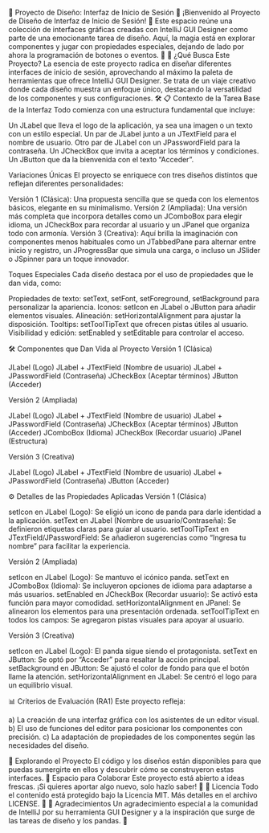 🎨 Proyecto de Diseño: Interfaz de Inicio de Sesión 🎨
¡Bienvenido al Proyecto de Diseño de Interfaz de Inicio de Sesión! 🚀 Este espacio reúne una colección de interfaces gráficas creadas con IntelliJ GUI Designer como parte de una emocionante tarea de diseño. Aquí, la magia está en explorar componentes y jugar con propiedades especiales, dejando de lado por ahora la programación de botones o eventos. 🌟
🎯 ¿Qué Busca Este Proyecto?
La esencia de este proyecto radica en diseñar diferentes interfaces de inicio de sesión, aprovechando al máximo la paleta de herramientas que ofrece IntelliJ GUI Designer. Se trata de un viaje creativo donde cada diseño muestra un enfoque único, destacando la versatilidad de los componentes y sus configuraciones. 🛠️
📋 Contexto de la Tarea
Base de la Interfaz
Todo comienza con una estructura fundamental que incluye:

Un JLabel que lleva el logo de la aplicación, ya sea una imagen o un texto con un estilo especial.
Un par de JLabel junto a un JTextField para el nombre de usuario.
Otro par de JLabel con un JPasswordField para la contraseña.
Un JCheckBox que invita a aceptar los términos y condiciones.
Un JButton que da la bienvenida con el texto “Acceder”.

Variaciones Únicas
El proyecto se enriquece con tres diseños distintos que reflejan diferentes personalidades:

Versión 1 (Clásica): Una propuesta sencilla que se queda con los elementos básicos, elegante en su minimalismo.
Versión 2 (Ampliada): Una versión más completa que incorpora detalles como un JComboBox para elegir idioma, un JCheckBox para recordar al usuario y un JPanel que organiza todo con armonía.
Versión 3 (Creativa): Aquí brilla la imaginación con componentes menos habituales como un JTabbedPane para alternar entre inicio y registro, un JProgressBar que simula una carga, o incluso un JSlider o JSpinner para un toque innovador.

Toques Especiales
Cada diseño destaca por el uso de propiedades que le dan vida, como:

Propiedades de texto: setText, setFont, setForeground, setBackground para personalizar la apariencia.
Iconos: setIcon en JLabel o JButton para añadir elementos visuales.
Alineación: setHorizontalAlignment para ajustar la disposición.
Tooltips: setToolTipText que ofrecen pistas útiles al usuario.
Visibilidad y edición: setEnabled y setEditable para controlar el acceso.

🛠️ Componentes que Dan Vida al Proyecto
Versión 1 (Clásica)

JLabel (Logo)
JLabel + JTextField (Nombre de usuario)
JLabel + JPasswordField (Contraseña)
JCheckBox (Aceptar términos)
JButton (Acceder)

Versión 2 (Ampliada)

JLabel (Logo)
JLabel + JTextField (Nombre de usuario)
JLabel + JPasswordField (Contraseña)
JCheckBox (Aceptar términos)
JButton (Acceder)
JComboBox (Idioma)
JCheckBox (Recordar usuario)
JPanel (Estructura)

Versión 3 (Creativa)

JLabel (Logo)
JLabel + JTextField (Nombre de usuario)
JLabel + JPasswordField (Contraseña)
JButton (Acceder)

⚙️ Detalles de las Propiedades Aplicadas
Versión 1 (Clásica)

setIcon en JLabel (Logo): Se eligió un icono de panda para darle identidad a la aplicación.
setText en JLabel (Nombre de usuario/Contraseña): Se definieron etiquetas claras para guiar al usuario.
setToolTipText en JTextField/JPasswordField: Se añadieron sugerencias como “Ingresa tu nombre” para facilitar la experiencia.

Versión 2 (Ampliada)

setIcon en JLabel (Logo): Se mantuvo el icónico panda.
setText en JComboBox (Idioma): Se incluyeron opciones de idioma para adaptarse a más usuarios.
setEnabled en JCheckBox (Recordar usuario): Se activó esta función para mayor comodidad.
setHorizontalAlignment en JPanel: Se alinearon los elementos para una presentación ordenada.
setToolTipText en todos los campos: Se agregaron pistas visuales para apoyar al usuario.

Versión 3 (Creativa)

setIcon en JLabel (Logo): El panda sigue siendo el protagonista.
setText en JButton: Se optó por “Acceder” para resaltar la acción principal.
setBackground en JButton: Se ajustó el color de fondo para que el botón llame la atención.
setHorizontalAlignment en JLabel: Se centró el logo para un equilibrio visual.

📊 Criterios de Evaluación (RA1)
Este proyecto refleja:

a) La creación de una interfaz gráfica con los asistentes de un editor visual.
b) El uso de funciones del editor para posicionar los componentes con precisión.
c) La adaptación de propiedades de los componentes según las necesidades del diseño.

🚀 Explorando el Proyecto
El código y los diseños están disponibles para que puedas sumergirte en ellos y descubrir cómo se construyeron estas interfaces.
🤝 Espacio para Colaborar
Este proyecto está abierto a ideas frescas. ¡Si quieres aportar algo nuevo, solo hazlo saber! 🌱
📜 Licencia
Todo el contenido está protegido bajo la Licencia MIT. Más detalles en el archivo LICENSE. 📝
🙏 Agradecimientos
Un agradecimiento especial a la comunidad de IntelliJ por su herramienta GUI Designer y a la inspiración que surge de las tareas de diseño y los pandas. 🐼
